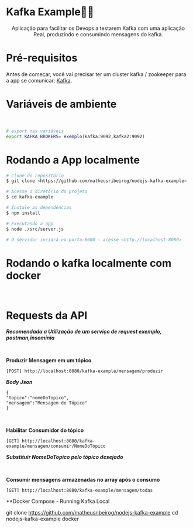 <h1>Kafka Example👨‍💻</h1>

<p align="center"> Aplicação para facilitar os Devops a testarem Kafka com uma aplicação Real, produzindo e consumindo mensagens do kafka.</p>

<h1>Pré-requisitos</h1>

Antes de começar, você vai precisar ter um cluster kafka / zookeeper para a app se comunicar:
[Kafka](https://kafka.apache.org/).

<h1>Variáveis de ambiente</h1> <br>

```bash
# export nas variáveis
export KAFKA_BROKERS= exemplo(kafka:9092,kafka2:9092)

```

<h1>Rodando a App localmente </h1>

```bash
# Clone do repositório
$ git clone <https://github.com/matheusribeirog/nodejs-kafka-example>

# Acesse o diretório do projeto
$ cd kafka-example

# Instale as dependências
$ npm install 

# Executando a app
$ node ./src/server.js

# O servidor inciará na porta:8080 - acesse <http://localhost:8080>

```

<h1> Rodando o kafka localmente com docker </h1>

<br>

<h1>Requests da API </h1>

**_Recomendada a Utilização de um serviço de request exemplo, postman,insominia_**

<br>

<strong>Produzir Mensagem em um tópico</strong>

```
[POST] http://localhost:8080/kafka-example/mensagem/produzir
```

**_Body Json_**

```
{
"topico":"nomeDoTopico",
"mensagem":"Mensagem do Tópico"
}
```

<br>

<strong>Habilitar Consumidor do tópico</strong>

```
[GET] http://localhost:8080/kafka-example/mensagem/consumir/NomeDoTópico
```

**_Substituir NomeDoTopico pelo tópico desejado_**

<br>

<strong>Consumir mensagens armazenadas no array após o consumo</strong>

```
[GET] http://localhost:8080/kafka-example/mensagem/todas
```

**Docker Compose - Running Kafka Local

git clone https://github.com/matheusribeirog/nodejs-kafka-example
cd nodejs-kafka-example
docker

